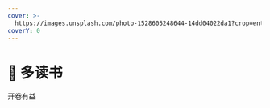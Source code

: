 ```yaml
---
cover: >-
  https://images.unsplash.com/photo-1528605248644-14dd04022da1?crop=entropy&cs=tinysrgb&fm=jpg&ixid=MnwxOTcwMjR8MHwxfHNlYXJjaHwxMHx8dGVhbSUyMG9mJTIwcGVvcGxlfGVufDB8fHx8MTY2MDMxNzQzNg&ixlib=rb-1.2.1&q=80
coverY: 0
---
```


# 👋 多读书

开卷有益
